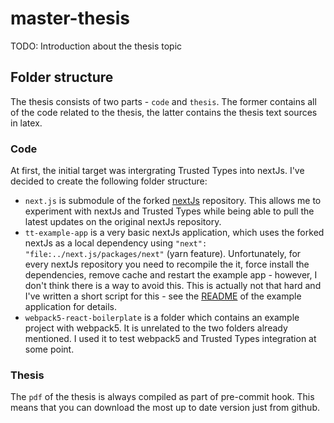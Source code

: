 # master-thesis

TODO: Introduction about the thesis topic

## Folder structure

The thesis consists of two parts - `code` and `thesis`. The former contains all of the code related
to the thesis, the latter contains the thesis text sources in latex.

### Code

At first, the initial target was intergrating Trusted Types into nextJs. I've decided to create the following folder structure:

- `next.js` is submodule of the forked
  [nextJs](https://github.com/Siegrift/next.js?organization=Siegrift&organization=Siegrift)
  repository. This allows me to experiment with nextJs and Trusted Types while being able to pull
  the latest updates on the original nextJs repository.
- `tt-example-app` is a very basic nextJs application, which uses the forked nextJs as a local
  dependency using `"next": "file:../next.js/packages/next"` (yarn feature). Unfortunately, for
  every nextJs repository you need to recompile the it, force install the dependencies, remove cache
  and restart the example app - however, I don't think there is a way to avoid this. This is actually not that hard and I've written a short script for this - see the [README](./code/tt-example-app/README.md) of the example application for details.
- `webpack5-react-boilerplate` is a folder which contains an example project with webpack5. It is
  unrelated to the two folders already mentioned. I used it to test webpack5 and Trusted Types
  integration at some point.

### Thesis

The `pdf` of the thesis is always compiled as part of pre-commit hook. This means that you can
download the most up to date version just from github.
